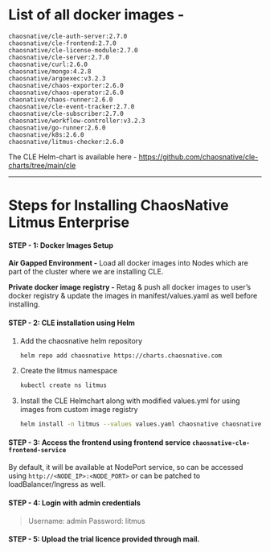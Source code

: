 # List of all docker images - 

```
chaosnative/cle-auth-server:2.7.0
chaosnative/cle-frontend:2.7.0
chaosnative/cle-license-module:2.7.0
chaosnative/cle-server:2.7.0
chaosnative/curl:2.6.0
chaosnative/mongo:4.2.8
chaosnative/argoexec:v3.2.3
chaosnative/chaos-exporter:2.6.0
chaosnative/chaos-operator:2.6.0
chaonative/chaos-runner:2.6.0
chaosnative/cle-event-tracker:2.7.0
chaosnative/cle-subscriber:2.7.0
chaosnative/workflow-controller:v3.2.3
chaosnative/go-runner:2.6.0
chaosnative/k8s:2.6.0
chaosnative/litmus-checker:2.6.0
```


The CLE Helm-chart is available here - https://github.com/chaosnative/cle-charts/tree/main/cle

---

# Steps for Installing ChaosNative Litmus Enterprise 

#### STEP - 1: Docker Images Setup

**Air Gapped Environment -**  Load all docker images into Nodes which are part of the cluster where we are installing CLE.

**Private docker image registry -** Retag & push all docker images to user’s docker registry & update the images in manifest/values.yaml as well before installing.

#### STEP - 2: CLE installation using Helm
1. Add the chaosnative helm repository

    ``` Bash
    helm repo add chaosnative https://charts.chaosnative.com
    ```

2. Create the litmus namespace

	```Bash
    kubectl create ns litmus
    ```

3. Install the CLE Helmchart along with modified values.yml for using images from custom image registry
    ```Bash
    helm install -n litmus --values values.yaml chaosnative chaosnative/cle --version 0.2.0
    ```

#### STEP - 3: Access the frontend using frontend service `chaosnative-cle-frontend-service`

By default, it will be available at NodePort service, so can be accessed using `http://<NODE_IP>:<NODE_PORT>` or can be patched to loadBalancer/Ingress as well.

#### STEP - 4: Login with admin credentials

>Username: admin
>Password: litmus

#### STEP - 5: Upload the trial licence provided through mail.
